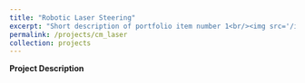 ```yaml
---
title: "Robotic Laser Steering"
excerpt: "Short description of portfolio item number 1<br/><img src='/images/Laser_scanner.png'>"
permalink: /projects/cm_laser
collection: projects
---
```


**Project Description**
